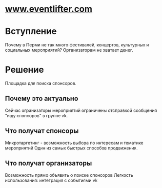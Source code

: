 # www.eventlifter.com

# Вступление
Почему в Перми не так много фестивалей, концертов, культурных и социальных мероприятий? Организаторам не хватает денег.

# Решение 
Площадка для поиска спонсоров. 

## Почему это актуально
Сейчас огранизаторы мероприятий ограничены отсправкой сообщения "ищу спонсоров" в группе vk.
## Что получат спонсоры
Микротаргетинг - возможность выбора по интересам и тематике мероприятий
Один из самых быстрых способов продвижения.
## Что получат организаторы
Возможность прямо объявить о поиске спонсоров
Легкость использования: интеграция с событиями vk


